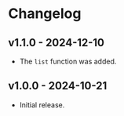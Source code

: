 # Changelog

## v1.1.0 - 2024-12-10

- The `list` function was added.

## v1.0.0 - 2024-10-21

- Initial release.
